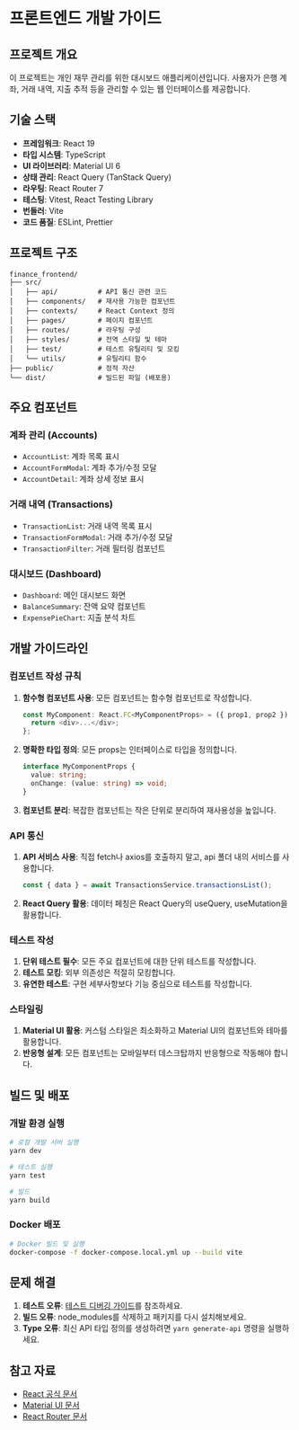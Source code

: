 # 프론트엔드 개발 가이드

## 프로젝트 개요

이 프로젝트는 개인 재무 관리를 위한 대시보드 애플리케이션입니다. 사용자가 은행 계좌, 거래 내역, 지출 추적 등을 관리할 수 있는 웹 인터페이스를 제공합니다.

## 기술 스택

- **프레임워크**: React 19
- **타입 시스템**: TypeScript
- **UI 라이브러리**: Material UI 6
- **상태 관리**: React Query (TanStack Query)
- **라우팅**: React Router 7
- **테스팅**: Vitest, React Testing Library
- **번들러**: Vite
- **코드 품질**: ESLint, Prettier

## 프로젝트 구조

```
finance_frontend/
├── src/
│   ├── api/          # API 통신 관련 코드
│   ├── components/   # 재사용 가능한 컴포넌트
│   ├── contexts/     # React Context 정의
│   ├── pages/        # 페이지 컴포넌트
│   ├── routes/       # 라우팅 구성
│   ├── styles/       # 전역 스타일 및 테마
│   ├── test/         # 테스트 유틸리티 및 모킹
│   └── utils/        # 유틸리티 함수
├── public/           # 정적 자산
└── dist/             # 빌드된 파일 (배포용)
```

## 주요 컴포넌트

### 계좌 관리 (Accounts)

- `AccountList`: 계좌 목록 표시
- `AccountFormModal`: 계좌 추가/수정 모달
- `AccountDetail`: 계좌 상세 정보 표시

### 거래 내역 (Transactions)

- `TransactionList`: 거래 내역 목록 표시
- `TransactionFormModal`: 거래 추가/수정 모달
- `TransactionFilter`: 거래 필터링 컴포넌트

### 대시보드 (Dashboard)

- `Dashboard`: 메인 대시보드 화면
- `BalanceSummary`: 잔액 요약 컴포넌트
- `ExpensePieChart`: 지출 분석 차트

## 개발 가이드라인

### 컴포넌트 작성 규칙

1. **함수형 컴포넌트 사용**: 모든 컴포넌트는 함수형 컴포넌트로 작성합니다.
   ```typescript
   const MyComponent: React.FC<MyComponentProps> = ({ prop1, prop2 }) => {
     return <div>...</div>;
   };
   ```

2. **명확한 타입 정의**: 모든 props는 인터페이스로 타입을 정의합니다.
   ```typescript
   interface MyComponentProps {
     value: string;
     onChange: (value: string) => void;
   }
   ```

3. **컴포넌트 분리**: 복잡한 컴포넌트는 작은 단위로 분리하여 재사용성을 높입니다.

### API 통신

1. **API 서비스 사용**: 직접 fetch나 axios를 호출하지 말고, api 폴더 내의 서비스를 사용합니다.
   ```typescript
   const { data } = await TransactionsService.transactionsList();
   ```

2. **React Query 활용**: 데이터 페칭은 React Query의 useQuery, useMutation을 활용합니다.

### 테스트 작성

1. **단위 테스트 필수**: 모든 주요 컴포넌트에 대한 단위 테스트를 작성합니다.
2. **테스트 모킹**: 외부 의존성은 적절히 모킹합니다.
3. **유연한 테스트**: 구현 세부사항보다 기능 중심으로 테스트를 작성합니다.

### 스타일링

1. **Material UI 활용**: 커스텀 스타일은 최소화하고 Material UI의 컴포넌트와 테마를 활용합니다.
2. **반응형 설계**: 모든 컴포넌트는 모바일부터 데스크탑까지 반응형으로 작동해야 합니다.

## 빌드 및 배포

### 개발 환경 실행

```bash
# 로컬 개발 서버 실행
yarn dev

# 테스트 실행
yarn test

# 빌드
yarn build
```

### Docker 배포

```bash
# Docker 빌드 및 실행
docker-compose -f docker-compose.local.yml up --build vite
```

## 문제 해결

1. **테스트 오류**: [테스트 디버깅 가이드](./react-frontend-test-debugging-guide.md)를 참조하세요.
2. **빌드 오류**: node_modules를 삭제하고 패키지를 다시 설치해보세요.
3. **Type 오류**: 최신 API 타입 정의를 생성하려면 `yarn generate-api` 명령을 실행하세요.

## 참고 자료

- [React 공식 문서](https://react.dev/)
- [Material UI 문서](https://mui.com/material-ui/getting-started/)
- [React Router 문서](https://reactrouter.com/)
